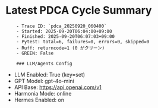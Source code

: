 # Latest PDCA Cycle Summary

        - Trace ID: `pdca_20250920_060400`
        - Started: 2025-09-20T06:04:00+09:00
        - Finished: 2025-09-20T06:07:03+09:00
        - Pytest: total=6, failures=0, errors=0, skipped=0
        - Ruff: returncode=1 (0 がクリーン)
        - GREEN: False

        ### LLM/Agents Config
- LLM Enabled: True  (key=set)
- GPT Model: gpt-4o-mini
- API Base: https://api.openai.com/v1
- Harmonia Mode: online
- Hermes Enabled: on
